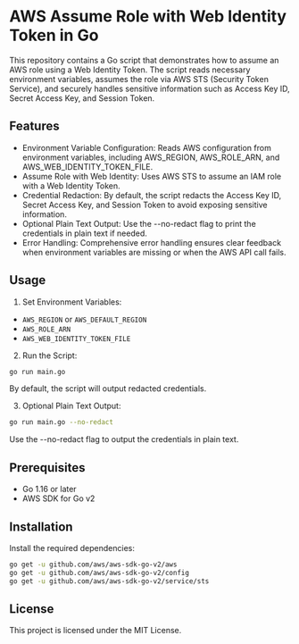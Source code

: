 # AWS Assume Role with Web Identity Token in Go
This repository contains a Go script that demonstrates how to assume an AWS role using a Web Identity Token. The script reads necessary environment variables, assumes the role via AWS STS (Security Token Service), and securely handles sensitive information such as Access Key ID, Secret Access Key, and Session Token.

## Features
- Environment Variable Configuration: Reads AWS configuration from environment variables, including AWS_REGION, AWS_ROLE_ARN, and AWS_WEB_IDENTITY_TOKEN_FILE.
- Assume Role with Web Identity: Uses AWS STS to assume an IAM role with a Web Identity Token.
- Credential Redaction: By default, the script redacts the Access Key ID, Secret Access Key, and Session Token to avoid exposing sensitive information.
- Optional Plain Text Output: Use the --no-redact flag to print the credentials in plain text if needed.
- Error Handling: Comprehensive error handling ensures clear feedback when environment variables are missing or when the AWS API call fails.

## Usage
1. Set Environment Variables:
  - `AWS_REGION` or `AWS_DEFAULT_REGION`
  - `AWS_ROLE_ARN`
  - `AWS_WEB_IDENTITY_TOKEN_FILE`
2. Run the Script:
```bash
go run main.go
```

By default, the script will output redacted credentials.

3. Optional Plain Text Output:
```bash
go run main.go --no-redact
```

Use the --no-redact flag to output the credentials in plain text.

## Prerequisites
- Go 1.16 or later
- AWS SDK for Go v2

## Installation
Install the required dependencies:

```bash
go get -u github.com/aws/aws-sdk-go-v2/aws
go get -u github.com/aws/aws-sdk-go-v2/config
go get -u github.com/aws/aws-sdk-go-v2/service/sts
```

## License
This project is licensed under the MIT License.
